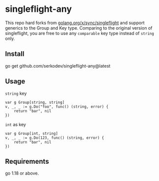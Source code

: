 # singleflight-any

This repo hard forks from [golang.org/x/sync/singleflight](https://pkg.go.dev/golang.org/x/sync/singleflight) and support generics to the Group and Key type. Comparing to the original version of singleflight, you are free to use any `comparable` key type instead of `string` only.

## Install

go get github.com/serkodev/singleflight-any@latest

## Usage

`string` key
```golang
var g Group[string, string]
v, _, _ := g.Do("foo", func() (string, error) {
    return "bar", nil
})
```

`int` as key
```golang
var g Group[int, string]
v, _, _ := g.Do(123, func() (string, error) {
    return "bar", nil
})
```

## Requirements

go 1.18 or above.
